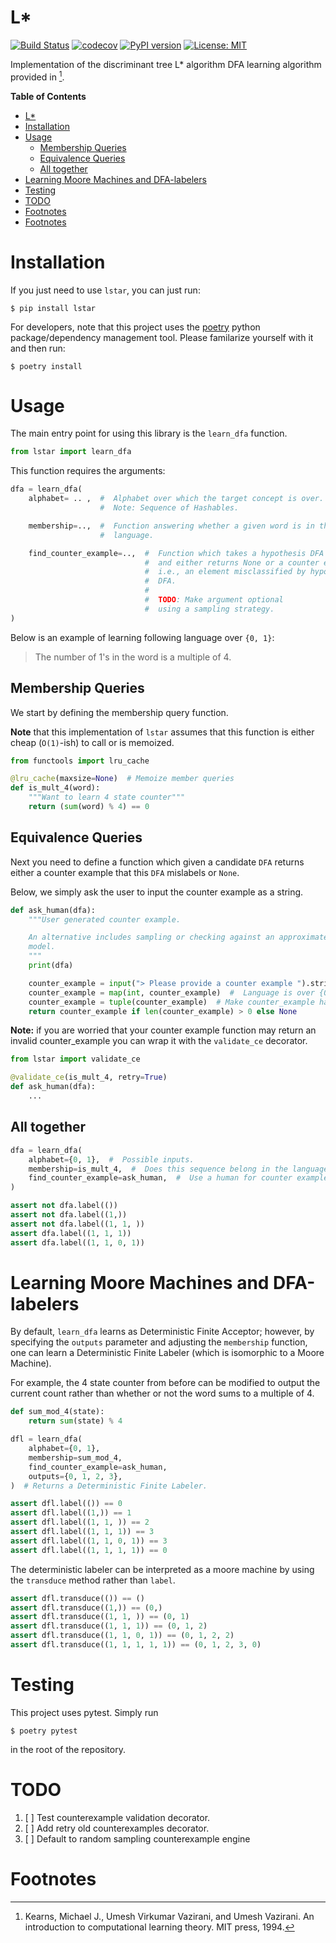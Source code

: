 # L*

[![Build Status](https://travis-ci.com/mvcisback/lstar.svg?branch=master)](https://travis-ci.com/mvcisback/lstar)
[![codecov](https://codecov.io/gh/mvcisback/lstar/branch/master/graph/badge.svg)](https://codecov.io/gh/mvcisback/lstar)
[![PyPI version](https://badge.fury.io/py/lstar.svg)](https://badge.fury.io/py/lstar)
[![License: MIT](https://img.shields.io/badge/License-MIT-yellow.svg)](https://opensource.org/licenses/MIT)

Implementation of the discriminant tree L* algorithm DFA learning algorithm
provided in [^1].


<!-- markdown-toc start - Don't edit this section. Run M-x markdown-toc-generate-toc again -->
**Table of Contents**

- [L*](#l)
- [Installation](#installation)
- [Usage](#usage)
    - [Membership Queries](#membership-queries)
    - [Equivalence Queries](#equivalence-queries)
    - [All together](#all-together)
- [Learning Moore Machines and DFA-labelers](#learning-moore-machines-and-dfa-labelers)
- [Testing](#testing)
- [TODO](#todo)
- [Footnotes](#footnotes)
- [Footnotes](#footnotes)

<!-- markdown-toc end -->



# Installation

If you just need to use `lstar`, you can just run:

`$ pip install lstar`

For developers, note that this project uses the
[poetry](https://poetry.eustace.io/) python package/dependency
management tool. Please familarize yourself with it and then
run:

`$ poetry install`

# Usage

The main entry point for using this library is the `learn_dfa`
function.

```python
from lstar import learn_dfa
```

This function requires the arguments:
```python
dfa = learn_dfa(
    alphabet= .. ,  #  Alphabet over which the target concept is over.
                    #  Note: Sequence of Hashables.

    membership=..,  #  Function answering whether a given word is in the target
                    #  language.

    find_counter_example=..,  #  Function which takes a hypothesis DFA
                              #  and either returns None or a counter example,
                              #  i.e., an element misclassified by hypothesis
                              #  DFA.
                              #
                              #  TODO: Make argument optional
                              #  using a sampling strategy.
)
```

Below is an example of learning following language over `{0, 1}`:


> The number of 1's in the word is a multiple of 4.


## Membership Queries

We start by defining the membership query function. 

**Note** that this implementation of `lstar` assumes that this
function is either cheap (`O(1)`-ish) to call or is memoized.


```python
from functools import lru_cache

@lru_cache(maxsize=None)  # Memoize member queries 
def is_mult_4(word):
    """Want to learn 4 state counter"""
    return (sum(word) % 4) == 0
```

## Equivalence Queries

Next you need to define a function which given a candidate `DFA`
returns either a counter example that this `DFA` mislabels or `None`.

Below, we simply ask the user to input the counter example as a string.

```python
def ask_human(dfa):
    """User generated counter example.

    An alternative includes sampling or checking against an approximate
    model.
    """
    print(dfa)

    counter_example = input("> Please provide a counter example ").strip()
    counter_example = map(int, counter_example)  #  Language is over {0, 1}.
    counter_example = tuple(counter_example)  # Make counter_example hashable.
    return counter_example if len(counter_example) > 0 else None
```

**Note:** if you are worried that your counter example function may
return an invalid counter_example you can wrap it with the
`validate_ce` decorator.

```python
from lstar import validate_ce

@validate_ce(is_mult_4, retry=True)
def ask_human(dfa):
    ...
```

## All together

```python
dfa = learn_dfa(
    alphabet={0, 1},  #  Possible inputs.
    membership=is_mult_4,  #  Does this sequence belong in the language.
    find_counter_example=ask_human,  #  Use a human for counter examples.
)

assert not dfa.label(())
assert not dfa.label((1,))
assert not dfa.label((1, 1, ))
assert dfa.label((1, 1, 1))
assert dfa.label((1, 1, 0, 1))
```

# Learning Moore Machines and DFA-labelers

By default, `learn_dfa` learns as Deterministic Finite Acceptor;
however, by specifying the `outputs` parameter and adjusting the
`membership` function, one can learn a Deterministic Finite Labeler
(which is isomorphic to a Moore Machine). 

For example, the 4 state counter from before can be modified to output
the current count rather than whether or not the word sums to a
multiple of 4.


```python
def sum_mod_4(state):
    return sum(state) % 4

dfl = learn_dfa(
    alphabet={0, 1},
    membership=sum_mod_4,
    find_counter_example=ask_human,
    outputs={0, 1, 2, 3},
)  # Returns a Deterministic Finite Labeler.

assert dfl.label(()) == 0
assert dfl.label((1,)) == 1
assert dfl.label((1, 1, )) == 2
assert dfl.label((1, 1, 1)) == 3
assert dfl.label((1, 1, 0, 1)) == 3
assert dfl.label((1, 1, 1, 1)) == 0
```

The deterministic labeler can be interpreted as a moore machine by
using the `transduce` method rather than `label`.

```python
assert dfl.transduce(()) == ()
assert dfl.transduce((1,)) == (0,)
assert dfl.transduce((1, 1, )) == (0, 1)
assert dfl.transduce((1, 1, 1)) == (0, 1, 2)
assert dfl.transduce((1, 1, 0, 1)) == (0, 1, 2, 2)
assert dfl.transduce((1, 1, 1, 1, 1)) == (0, 1, 2, 3, 0)
```


# Testing

This project uses pytest. Simply run

`$ poetry pytest`

in the root of the repository.

# TODO

1. [ ] Test counterexample validation decorator.
1. [ ] Add retry old counterexamples decorator.
1. [ ] Default to random sampling counterexample engine


# Footnotes

[^1]: Kearns, Michael J., Umesh Virkumar Vazirani, and Umesh Vazirani. An introduction to computational learning theory. MIT press, 1994.
